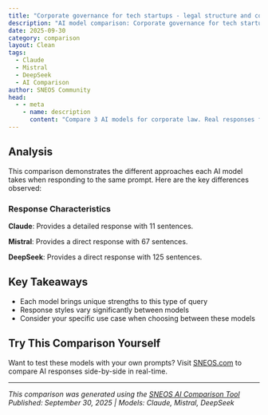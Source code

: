 ```yaml
---
title: "Corporate governance for tech startups - legal structure and compliance"
description: "AI model comparison: Corporate governance for tech startups - legal structure and compliance..."
date: 2025-09-30
category: comparison
layout: Clean
tags:
  - Claude
  - Mistral
  - DeepSeek
  - AI Comparison
author: SNEOS Community
head:
  - - meta
    - name: description
      content: "Compare 3 AI models for corporate law. Real responses from Claude, Mistral, DeepSeek with detailed analysis."
---
```


<ChatComparison
  title="Corporate governance for tech startups - legal structure and compliance"
  prompt="Corporate governance for tech startups - legal structure and compliance"
  :responses='{"Claude": "# Corporate Governance for Tech Startups: Legal Structure and Compliance\n\n## Choosing the Right Legal Structure\n\n### Corporation (C-Corp)\n**Advantages:**\n- Preferred by VCs and investors\n- Clear equity structure with different share classes\n- Limited liability protection\n- Easier to grant stock options to employees\n- Can retain earnings for growth\n\n**Considerations:**\n- Double taxation (corporate \u002B shareholder level)\n- More regulatory requirements\n- Higher compliance costs\n\n### LLC (Limited Liability Company)\n**Advantages:**\n- Pass-through taxation\n- Operational flexibility\n- Simpler compliance requirements\n- Protection from personal liability\n\n**Considerations:**\n- Less attractive to institutional investors\n- Complications with employee equity compensation\n- May limit fundraising options\n\n## Essential Corporate Governance Framework\n\n### 1. Board of Directors Structure\n**Early Stage:**\n- 1-3 directors (typically founders)\n- Simple majority decision-making\n- Regular board meetings (quarterly minimum)\n\n**Post-Investment:**\n- Founder representatives\n- Investor representatives \n- Independent directors\n- Consider committees (audit, compensation)\n\n### 2. Equity Management\n**Cap Table Management:**\n- Maintain accurate capitalization table\n- Use equity management software (Carta, Shareworks)\n- Regular 409A valuations for option pricing\n- Reserved employee option pool (10-20% typical)\n\n**Vesting Schedules:**\n- 4-year vesting with 1-year cliff (standard)\n- Acceleration provisions for key employees\n- Double-trigger acceleration in M\u0026A scenarios\n\n### 3. Key Legal Documents\n\n**Corporate Documents:**\n- Articles of Incorporation\n- Corporate Bylaws\n- Board resolutions and meeting minutes\n- Stockholder agreements\n- Employee handbook\n\n**Investment Documents:**\n- Stock Purchase Agreements\n- Investor Rights Agreements\n- Voting Agreements\n- Right of First Refusal agreements\n\n## Compliance Requirements\n\n### 1. Securities Law Compliance\n**Federal Securities Laws:**\n- Regulation D exemptions for private offerings\n- Rule 506(b) or 506(c) compliance\n- Accredited investor verification\n- Form D filings with SEC\n\n**State Securities Laws:**\n- Blue sky law compliance\n- State filing requirements\n- Notice filings in investor states\n\n### 2. Employment Law Compliance\n**Key Areas:**\n- Proper contractor vs. employee classification\n- Wage and hour compliance\n- Anti-discrimination policies\n- Privacy and data protection policies\n- Stock option plan administration\n\n### 3. Intellectual Property Protection\n**Essential Steps:**\n- Patent applications for novel technology\n- Trademark registration for brand protection\n- Copyright protection for software/content\n- Trade secret protection policies\n- Employee invention assignment agreements\n\n## Regulatory Compliance by Industry\n\n### Data Privacy and Security\n**Requirements:**\n- GDPR compliance (if serving EU users)\n- CCPA compliance (California users)\n- HIPAA (healthcare startups)\n- SOC 2 compliance for B2B SaaS\n- Regular security audits and assessments\n\n### Fintech Startups\n**Additional Requirements:**\n- Money transmitter licenses\n- Bank Secrecy Act compliance\n- Anti-money laundering (AML) programs\n- Know Your Customer (KYC) requirements\n- State and federal regulatory approvals\n\n### Healthcare/Biotech\n**Key Compliance Areas:**\n- FDA regulatory pathways\n- Clinical trial regulations\n- HIPAA compliance\n- State medical device regulations\n- Quality management systems\n\n## Best Practices for Tech Startups\n\n### 1. Early Stage Governance\n- Establish clean cap table from day one\n- Implement proper record-keeping systems\n- Create employee equity incentive plans\n- Establish regular board meeting cadence\n- Document all major decisions\n\n### 2. Preparing for Investment\n- Complete legal due diligence cleanup\n- Organize corporate records in data room\n- Ensure compliance with all securities laws\n- Update all employment agreements\n- Conduct IP audit and cleanup\n\n### 3. Ongoing Compliance Management\n**Regular Activities:**\n- Monthly financial reporting\n- Quarterly board meetings and packages\n- Annual stockholder meetings\n- Regular legal compliance audits\n- Employee training on policies\n\n**Technology Solutions:**\n- Corporate governance software (Diligent, BoardEffect)\n- Equity management platforms\n- Document management systems\n- Compliance tracking software\n\n### 4. Risk Management\n**Insurance Coverage:**\n- General liability insurance\n- Professional liability/E\u0026O insurance\n- Directors \u0026 Officers (D\u0026O) insurance\n- Cyber liability insurance\n-", "Mistral": "Corporate governance for tech startups involves establishing a legal structure and ensuring compliance with relevant laws and regulations. Here\u0027s a step-by-step guide to help you understand the key aspects:\n\n### 1. Legal Structure\n\n#### a. Choosing the Right Entity\n- **C Corporation (C Corp):** Common among tech startups, especially those seeking venture capital. It allows for multiple classes of stock and is suitable for going public.\n- **S Corporation (S Corp):** Similar to a C Corp but with pass-through taxation. It has restrictions on the number and type of shareholders.\n- **Limited Liability Company (LLC):** Offers flexibility in management and taxation but may not be ideal for startups planning to go public or seeking venture capital.\n- **Limited Liability Partnership (LLP):** Suitable for professional services but less common for tech startups.\n\n#### b. Incorporation Process\n- **State of Incorporation:** Delaware is a popular choice due to its well-established legal framework and business-friendly laws.\n- **Articles of Incorporation:** File with the state to officially form the company.\n- **Bylaws:** Establish the rules for how the company will be governed.\n\n### 2. Board of Directors\n\n#### a. Composition\n- **Founders:** Typically serve on the board initially.\n- **Independent Directors:** Added as the company grows to bring diverse perspectives and expertise.\n- **Investors:** Often have representation on the board, especially if they hold significant equity.\n\n#### b. Roles and Responsibilities\n- **Chairperson:** Oversees the board and ensures effective governance.\n- **Directors:** Provide strategic guidance, approve major decisions, and ensure compliance.\n- **Committees:** Such as audit, compensation, and nominating committees, to handle specific governance tasks.\n\n### 3. Shareholder Agreements\n\n#### a. Types of Shares\n- **Common Stock:** Typically held by founders and employees.\n- **Preferred Stock:** Often issued to investors, with preferential rights such as liquidation preferences and dividends.\n\n#### b. Vesting Schedules\n- **Employee Stock Options (ESOs):** Often used to incentivize employees, with vesting schedules to ensure long-term commitment.\n- **Founder Shares:** May also have vesting schedules to align interests and ensure commitment.\n\n### 4. Compliance\n\n#### a. Regulatory Compliance\n- **Securities Laws:** Comply with SEC regulations, especially if issuing securities.\n- **Data Privacy:** Adhere to laws like GDPR, CCPA, and other relevant data protection regulations.\n- **Intellectual Property:** Protect IP through patents, trademarks, and copyrights.\n\n#### b. Financial Compliance\n- **Accounting Standards:** Follow GAAP (Generally Accepted Accounting Principles) or IFRS (International Financial Reporting Standards).\n- **Audits:** Regular financial audits to ensure transparency and accuracy.\n- **Tax Compliance:** Ensure timely filing of tax returns and compliance with tax laws.\n\n### 5. Risk Management\n\n#### a. Internal Controls\n- **Financial Controls:** Implement systems to prevent fraud and ensure accurate financial reporting.\n- **Operational Controls:** Establish procedures for day-to-day operations to minimize risks.\n\n#### b. Insurance\n- **Liability Insurance:** Protect against legal claims.\n- **Cyber Insurance:** Cover potential losses from cyber attacks.\n\n### 6. Ethics and Culture\n\n#### a. Code of Conduct\n- **Ethical Standards:** Establish a code of conduct that outlines expected behavior and ethical standards.\n- **Whistleblower Policies:** Provide mechanisms for reporting unethical behavior without fear of retribution.\n\n#### b. Corporate Culture\n- **Values and Mission:** Clearly define the company\u0027s values and mission to guide decision-making.\n- **Diversity and Inclusion:** Foster a diverse and inclusive workplace to drive innovation and creativity.\n\n### 7. Reporting and Transparency\n\n#### a. Financial Reporting\n- **Regular Reports:** Provide regular financial reports to shareholders and stakeholders.\n- **Transparency:** Ensure transparency in financial reporting and decision-making processes.\n\n#### b. Communication\n- **Shareholder Meetings:** Hold regular meetings to update shareholders on the company\u0027s progress.\n- **Public Disclosures:** If publicly traded, comply with SEC disclosure requirements.\n\n### 8. Legal and Advisory Support\n\n#### a. Legal Counsel\n- **In-House Counsel:** Consider hiring in-house legal counsel as the company grows.\n- **External Counsel:** Retain external legal advisors for specialized areas like IP, M\u0026A, and regulatory compliance.\n\n#### b. Advisory Boards\n- **Strategic Advisors:** Form an advisory board with industry experts to provide strategic guidance.\n- **Mentors:** Engage mentors who can offer insights and support based on their experience.\n\nBy establishing a robust corporate governance framework, tech startups can ensure they are well-positioned for growth, attract investment, and maintain compliance with legal and regulatory requirements.", "DeepSeek": "Of course. This is a critical and often underestimated area for tech startups. Getting the corporate governance, legal structure, and compliance foundation right from the start is not just about checking boxes\u2014it\u0027s about building a scalable, investable, and defensible company.\n\nHere is a comprehensive guide to corporate governance for tech startups, broken down into key stages.\n\n---\n\n### **Phase 1: The Foundation - Choosing the Right Legal Structure**\n\nThis is the first and most consequential decision. The choice impacts liability, taxation, and your ability to raise capital.\n\n#### **1. Sole Proprietorship / General Partnership**\n* **What it is:** The default, unincorporated status. You *are* the business.\n* **Pros:** Simple, no formal setup required.\n* **Cons:**\n * **Unlimited Personal Liability:** Your personal assets (home, car, savings) are at risk if the business is sued or has debt.\n * **Not Investable:** Investors will not invest in this structure.\n * **Tax Disadvantages:** Pass-through of losses can be limited.\n* **Verdict:** **Almost never recommended** for a tech startup due to the liability risk.\n\n#### **2. Limited Liability Company (LLC)**\n* **What it is:** A hybrid structure that provides the liability protection of a corporation with the tax flexibility of a partnership.\n* **Pros:**\n * **Limited Liability:** Protects your personal assets.\n * **Pass-Through Taxation:** Profits and losses are reported on your personal tax return, avoiding double taxation.\n * **Flexibility:** Less formal governance than a corporation.\n* **Cons:**\n * **Equity Complexity:** Issuing stock options to employees is complex and less familiar to VCs. You typically use a \u0022profits interest\u0022 instead, which has its own complexities.\n * **Investor Hesitation:** While angels may invest, most institutional Venture Capital (VC) firms strongly prefer C-Corporations.\n* **Verdict:** **Excellent for bootstrapped businesses, consulting, or small SaaS companies** that don\u0027t plan on raising significant VC. Can be converted to a C-Corp later.\n\n#### **3. C-Corporation (C-Corp)**\n* **What it is:** A legal entity that is entirely separate from its owners (shareholders).\n* **Pros:**\n * **Limited Liability:** Strong protection for shareholders.\n * **Preferred by VCs:** This is the gold standard for venture-backed companies. It\u0027s what investors know and expect.\n * **Stock Options:** The cleanest and most established way to create and manage an employee stock option pool to attract talent.\n * **Perpetual Existence:** The company lives on beyond the founders.\n* **Cons:**\n * **Double Taxation:** The corporation is taxed on its profits, and then shareholders are taxed again on dividends (though early-stage startups rarely pay dividends).\n * **Formal Requirements:** Requires more rigorous governance (board meetings, minutes, filings).\n* **Verdict:** **The overwhelming choice for tech startups planning to raise venture capital.** The state of **Delaware** is the preferred jurisdiction due to its well-established, predictable corporate law and the Court of Chancery.\n\n#### **4. S-Corporation (S-Corp)**\n* **What it is:** A special tax designation elected by a C-Corp or LLC with the IRS.\n* **Pros:** Avoids double taxation (pass-through taxation).\n* **Cons:**\n * **Significant Restrictions:** Limited to 100 shareholders, who must be U.S. citizens/residents. Only one class of stock is allowed.\n * **Not Suitable for VC:** The single class of stock restriction is a non-starter for VCs who require Preferred Stock.\n* **Verdict:** **Can be useful for very small, profitable, U.S.-based teams,** but a non-starter for most scalable tech startups.\n\n---\n\n### **Phase 2: Core Compliance \u0026 Governance Framework**\n\nOnce you\u0027ve chosen your structure (we\u0027ll assume a Delaware C-Corp, the most common scenario), you must set up and maintain its governance.\n\n#### **1. Formation Documents**\n* **Certificate of Incorporation:** Filed with the state of Delaware to legally create the corporation. It includes the company name, registered agent, and the number of authorized shares.\n* **Bylaws:** The internal \u0022rulebook\u0022 for the corporation. It outlines how the company will be run (officer roles, meeting procedures, shareholder rights, etc.).\n\n#### **2. The Cap Table (Capitalization Table)**\n* **What it is:** A spreadsheet or software (e.g., Carta, Pulley) that details who owns what percentage of the company.\n* **What it includes:** Founders, employees with options, investors (with their specific class of stock - e.g., Preferred Stock), and the option pool.\n* **Why it\u0027s crucial:** It is the single source of truth for ownership. A messy cap table is a major red flag for investors.\n\n#### **3. The Board of Directors**\n* **Role:** The Board is elected by the shareholders to oversee the management of the company and protect shareholder interests. They make high-level strategic decisions.\n* **Composition:** Initially, it\u0027s often just the founders. As you raise money, investors will typically require a board seat. A common early-stage structure is a 3-person board: 2 founders, 1 investor.\n* **Governance:** The Board must hold formal meetings (with advance notice and an agenda) and document its decisions with **written consents or meeting minutes**.\n\n#### **4. Stock Issuances and Compliance**\n* **83(b) Election:** **CRITICAL FOR FOUNDERS AND EMPLOYEES.** If you receive restricted stock that vests over time, you must file an 83(b) election with the IRS within 30 days to tax the value at grant (usually $0) rather than at vesting. Failure to do this can have massive tax consequences.\n* **Safe Instruments / Convertible Notes:** Before a priced equity round, startups often raise money using simple agreements (like a SAFE from Y Combinator) or convertible notes. These are debt/equity hybrids that convert into stock in the future. Proper documentation is essential.\n* **Stock Option Plan:** Adopt a formal equity incentive plan (e.g., a 2023 Plan) to create a pool of shares for employees. Grant options through board-approved grant agreements.\n\n#### **5. Intellectual Property (IP) Assignment**\n* **The \u0022IP Mess\u0022:** A huge risk for startups is that a founder or early employee claims they own the code they wrote before formally joining.\n* **The Fix:** Every founder and employee must sign a **Proprietary Information and Inventions Assignment (PIIA) Agreement**. This contract ensures that all work product and IP created are the sole property of the company. This is non-negotiable for investors.\n\n#### **6. Ongoing State and Federal Compliance**\n* **Annual Report \u0026 Franchise Tax:** Delaware requires an annual report and franchise tax payment.\n* **Foreign Qualification:** If your Delaware C-Corp is physically located in another state (e.g., California), you must \u0022qualify to do business\u0022 in that state and pay its associated fees and taxes.\n* **IRS Compliance:** File corporate tax returns (Form 1120), payroll taxes, etc.\n\n---\n\n### **Phase 3: Governance as You Scale (Series A and Beyond)**\n\nWith funding and growth, governance becomes more formal and critical.\n\n1. **Formal Board Committees:** The Board may establish an Audit Committee, a Compensation Committee, and a Nominating and Governance Committee.\n2. **Advanced Compliance:** You may need to comply with federal securities laws for larger fundraising rounds, data privacy laws (GDPR, CCPA), and industry-specific regulations (HIPAA for health tech, SOC 2 for data security).\n3. **Internal Controls:** Implementing financial and operational controls to ensure accurate reporting and prevent fraud.\n4. **Audits:** Investors will require annual financial audits by a reputable accounting firm.\n\n---\n\n### **Actionable Checklist for a Tech Startup**\n\n1. **[ ] Choose Your Structure:** Decide between LLC (for bootstrapping/lifestyle biz) or Delaware C-Corp (for VC-backed).\n2. **[ ] Incorporate:** File the Certificate of Incorporation in Delaware and qualify in your home state.\n3. **[ ] Draft Bylaws \u0026 Initial Board Consent:** Adopt the bylaws and issue the first board consent to handle initial setup (appointing officers, adopting a stock plan, etc.).\n4. **[ ] Secure Your IP:** Have all founders and employees sign PIIA agreements.\n5. **[ ] Issue Founder Stock:** formally issue stock to founders, and **FILE YOUR 83(B) ELECTION** with the IRS.\n6. **[ ] Set Up a Cap Table:** Use a spreadsheet or a dedicated platform. Keep it meticulously updated.\n7. **[ ] Adopt a Stock Plan:** Create an equity incentive plan (e.g., for 10% of the company) to attract talent.\n8. **[ ] Hold Regular Board Meetings:** Even if it\u0027s just the founders, get in the habit. Document major decisions with written consents.\n9. **[ ] Stay Compliant:** File annual reports, pay franchise taxes, and manage your state registrations.\n\n### **Final Word**\n\n**Do not do this alone.** The cost of making a mistake in corporate governance (like a messy cap table or a missed 83(b) filing) is exponentially higher than the cost of getting good advice upfront.\n\n* **Hire a Startup Lawyer:** Find a law firm that specializes in tech startups"}' 
  published-date="11:28"
/>

## Analysis

This comparison demonstrates the different approaches each AI model takes when responding to the same prompt. Here are the key differences observed:

### Response Characteristics

**Claude**: Provides a detailed response with 11 sentences. 

**Mistral**: Provides a direct response with 67 sentences. 

**DeepSeek**: Provides a direct response with 125 sentences. 

## Key Takeaways

- Each model brings unique strengths to this type of query
- Response styles vary significantly between models
- Consider your specific use case when choosing between these models

## Try This Comparison Yourself

Want to test these models with your own prompts? Visit [SNEOS.com](https://sneos.com) to compare AI responses side-by-side in real-time.

---

*This comparison was generated using the [SNEOS AI Comparison Tool](https://sneos.com)*
*Published: September 30, 2025 | Models: Claude, Mistral, DeepSeek*
